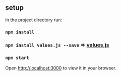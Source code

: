 ## setup

In the project directory run:

### `npm install`

### `npm install values.js --save` => [values.js](https://github.com/noeldelgado/values.js)

### `npm start`

Open [http://localhost:3000](http://localhost:3000) to view it in your browser.
